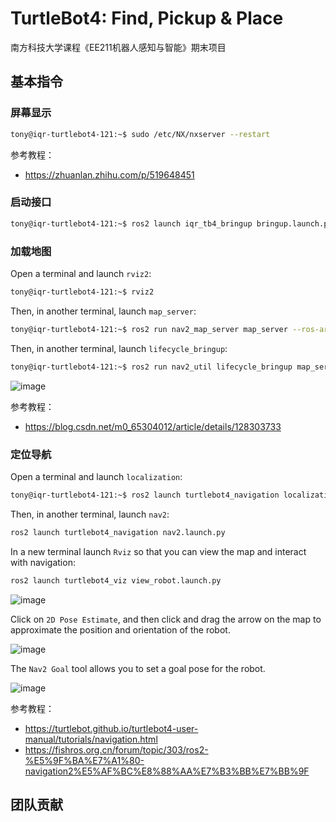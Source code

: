 # TurtleBot4: Find, Pickup & Place

南方科技大学课程《EE211机器人感知与智能》期末项目

## 基本指令

### 屏幕显示

```bash
tony@iqr-turtlebot4-121:~$ sudo /etc/NX/nxserver --restart
```

参考教程：

- https://zhuanlan.zhihu.com/p/519648451

### 启动接口

```bash
tony@iqr-turtlebot4-121:~$ ros2 launch iqr_tb4_bringup bringup.launch.py
```

### 加载地图

Open a terminal and launch `rviz2`:

```bash
tony@iqr-turtlebot4-121:~$ rviz2
```

Then, in another terminal, launch `map_server`:

```bash
tony@iqr-turtlebot4-121:~$ ros2 run nav2_map_server map_server --ros-args -p yaml_filename:=map.yaml
```

Then, in another terminal, launch `lifecycle_bringup`:

```bash
tony@iqr-turtlebot4-121:~$ ros2 run nav2_util lifecycle_bringup map_server
```

![image](https://github.com/HuaYuXiao/turtlebot2_pickup_and_place/assets/117464811/16008ebc-f038-4634-a5e8-1883e577c0b6)

参考教程：
- https://blog.csdn.net/m0_65304012/article/details/128303733

### 定位导航

Open a terminal and launch `localization`:

```bash
tony@iqr-turtlebot4-121:~$ ros2 launch turtlebot4_navigation localization.launch.py map:=map.yaml
```

Then, in another terminal, launch `nav2`:

```bash
ros2 launch turtlebot4_navigation nav2.launch.py
```

In a new terminal launch `Rviz` so that you can view the map and interact with navigation:

```bash
ros2 launch turtlebot4_viz view_robot.launch.py
```

![image](https://github.com/HuaYuXiao/tb4_find_pickup_place/assets/117464811/ac469303-28e1-4fce-a1a9-4304e864e7ec)

Click on `2D Pose Estimate`, and then click and drag the arrow on the map to approximate the position and orientation of the robot.

![image](https://github.com/HuaYuXiao/tb4_find_pickup_place/assets/117464811/ee2ff89b-b51e-4383-aade-bf43532ec90f)

The `Nav2 Goal` tool allows you to set a goal pose for the robot. 

![image](https://github.com/HuaYuXiao/tb4_find_pickup_place/assets/117464811/34afbcba-49a8-44c0-b1a3-0485682772b7)

参考教程：

- https://turtlebot.github.io/turtlebot4-user-manual/tutorials/navigation.html
- https://fishros.org.cn/forum/topic/303/ros2-%E5%9F%BA%E7%A1%80-navigation2%E5%AF%BC%E8%88%AA%E7%B3%BB%E7%BB%9F

## 团队贡献


